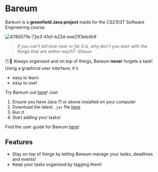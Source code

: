 # Bareum
Bareum is a **greenfield Java project** made for the CS2103T Software Engineering course.

![4780571b-72e3-41e1-b22d-eee21f3eb4b9](https://github.com/nus-cs2103-AY2324S1/ip/assets/101786124/1c5cfa9b-cd0a-4389-9c0f-cdb0667b2538)
> _If you can't tell how near or far it is, why don't you start with the things that are within reach?
-Doeun_

🕙💯 Always organised and on top of things, Bareum **never** forgets a task! Using a graphical user interface, it's
- easy to learn
- easy to use!

Try Bareum out [here](https://github.com/lunaroddity/ip)! Just
1. Ensure you have Java 11 or above installed on your computer
2. Download the latest `.jar` file [here](https://github.com/lunaroddity/ip/releases)
3. Run it
4. Start adding your tasks!

Find the user guide for Bareum [here](https://lunaroddity.github.io/ip/)!

## Features
- Stay on top of things by letting Bareum manage your tasks, deadlines and events!
- Keep your tasks organised by tagging them!
